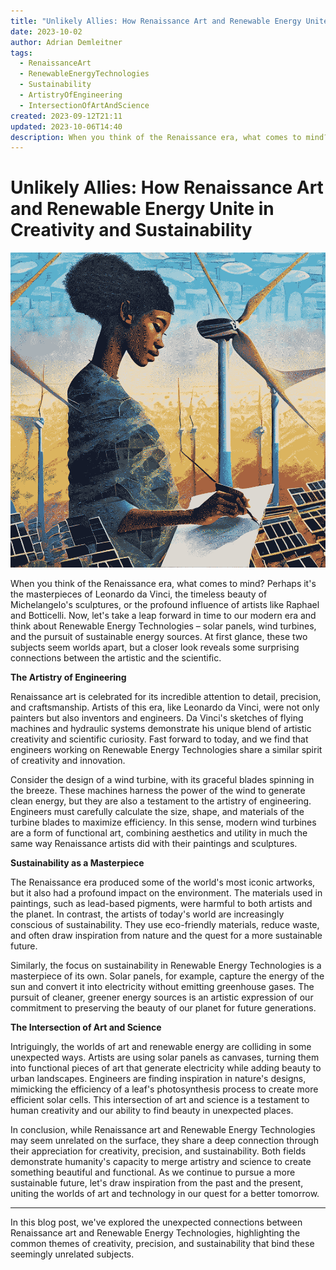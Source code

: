 ```yaml
---
title: "Unlikely Allies: How Renaissance Art and Renewable Energy Unite in Creativity and Sustainability"
date: 2023-10-02
author: Adrian Demleitner
tags:
  - RenaissanceArt
  - RenewableEnergyTechnologies
  - Sustainability
  - ArtistryOfEngineering
  - IntersectionOfArtAndScience
created: 2023-09-12T21:11
updated: 2023-10-06T14:40
description: When you think of the Renaissance era, what comes to mind? Perhaps it's the masterpieces of Leonardo da Vinci, the timeless beauty of Michelangelo's sculptures, or the profound influence of artists like Raphael and Botticelli. Now, let's take a leap forward in time to our modern era and think about Renewable Energy Technologies – solar panels, wind turbines, and the pursuit of sustainable energy sources. At first glance, these two subjects seem worlds apart, but a closer look reveals some surprising connections between the artistic and the scientific.
---
```


# Unlikely Allies: How Renaissance Art and Renewable Energy Unite in Creativity and Sustainability

![](assets/Firefly%2020231002075003.png)

When you think of the Renaissance era, what comes to mind? Perhaps it's the masterpieces of Leonardo da Vinci, the timeless beauty of Michelangelo's sculptures, or the profound influence of artists like Raphael and Botticelli. Now, let's take a leap forward in time to our modern era and think about Renewable Energy Technologies – solar panels, wind turbines, and the pursuit of sustainable energy sources. At first glance, these two subjects seem worlds apart, but a closer look reveals some surprising connections between the artistic and the scientific.

**The Artistry of Engineering**

Renaissance art is celebrated for its incredible attention to detail, precision, and craftsmanship. Artists of this era, like Leonardo da Vinci, were not only painters but also inventors and engineers. Da Vinci's sketches of flying machines and hydraulic systems demonstrate his unique blend of artistic creativity and scientific curiosity. Fast forward to today, and we find that engineers working on Renewable Energy Technologies share a similar spirit of creativity and innovation.

Consider the design of a wind turbine, with its graceful blades spinning in the breeze. These machines harness the power of the wind to generate clean energy, but they are also a testament to the artistry of engineering. Engineers must carefully calculate the size, shape, and materials of the turbine blades to maximize efficiency. In this sense, modern wind turbines are a form of functional art, combining aesthetics and utility in much the same way Renaissance artists did with their paintings and sculptures.

**Sustainability as a Masterpiece**

The Renaissance era produced some of the world's most iconic artworks, but it also had a profound impact on the environment. The materials used in paintings, such as lead-based pigments, were harmful to both artists and the planet. In contrast, the artists of today's world are increasingly conscious of sustainability. They use eco-friendly materials, reduce waste, and often draw inspiration from nature and the quest for a more sustainable future.

Similarly, the focus on sustainability in Renewable Energy Technologies is a masterpiece of its own. Solar panels, for example, capture the energy of the sun and convert it into electricity without emitting greenhouse gases. The pursuit of cleaner, greener energy sources is an artistic expression of our commitment to preserving the beauty of our planet for future generations.

**The Intersection of Art and Science**

Intriguingly, the worlds of art and renewable energy are colliding in some unexpected ways. Artists are using solar panels as canvases, turning them into functional pieces of art that generate electricity while adding beauty to urban landscapes. Engineers are finding inspiration in nature's designs, mimicking the efficiency of a leaf's photosynthesis process to create more efficient solar cells. This intersection of art and science is a testament to human creativity and our ability to find beauty in unexpected places.

In conclusion, while Renaissance art and Renewable Energy Technologies may seem unrelated on the surface, they share a deep connection through their appreciation for creativity, precision, and sustainability. Both fields demonstrate humanity's capacity to merge artistry and science to create something beautiful and functional. As we continue to pursue a more sustainable future, let's draw inspiration from the past and the present, uniting the worlds of art and technology in our quest for a better tomorrow.

--- 

In this blog post, we've explored the unexpected connections between Renaissance art and Renewable Energy Technologies, highlighting the common themes of creativity, precision, and sustainability that bind these seemingly unrelated subjects.